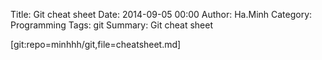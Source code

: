 Title: Git cheat sheet
Date: 2014-09-05 00:00
Author: Ha.Minh
Category: Programming
Tags: git
Summary: Git cheat sheet

[git:repo=minhhh/git,file=cheatsheet.md]
